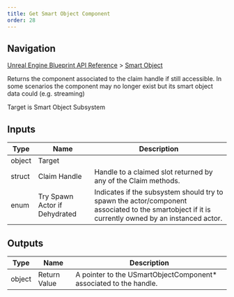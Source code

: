 ```yaml
---
title: Get Smart Object Component
order: 28
---
```

## Navigation

[Unreal Engine Blueprint API Reference](https://dev.epicgames.com/documentation/en-us/unreal-engine/BlueprintAPI) > [Smart Object](https://dev.epicgames.com/documentation/en-us/unreal-engine/BlueprintAPI/SmartObject)

Returns the component associated to the claim handle if still
accessible. In some scenarios the component may no longer exist
but its smart object data could (e.g. streaming)

Target is Smart Object Subsystem

## Inputs

| Type | Name | Description |
| --- | --- | --- |
| object | Target |  |
| struct | Claim Handle | Handle to a claimed slot returned by any of the Claim methods. |
| enum | Try Spawn Actor if Dehydrated | Indicates if the subsystem should try to spawn the actor/component associated to the smartobject if it is currently owned by an instanced actor. |

## Outputs

| Type | Name | Description |
| --- | --- | --- |
| object | Return Value | A pointer to the USmartObjectComponent\* associated to the handle. |

